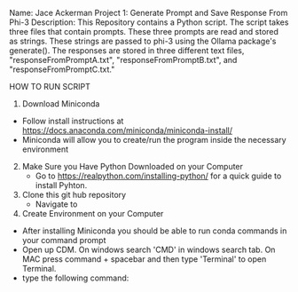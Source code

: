 Name: Jace Ackerman
Project 1: Generate Prompt and Save Response From Phi-3
Description: This Repository contains a Python script. The script takes three files that contain prompts. These three prompts are read and stored as strings.
These strings are passed to phi-3 using the Ollama package's generate(). The responses are stored in three different text files, "responseFromPromptA.txt", 
"responseFromPromptB.txt", and "responseFromPromptC.txt." 

HOW TO RUN SCRIPT
1) Download Miniconda
  - Follow install instructions at https://docs.anaconda.com/miniconda/miniconda-install/
  - Miniconda will allow you to create/run the program inside the necessary environment
2)  Make Sure you Have Python Downloaded on your Computer
    - Go to https://realpython.com/installing-python/ for a quick guide to install Pyhton. 
3) Clone this git hub repository
    - Navigate to
4) Create Environment on your Computer
  - After installing Miniconda you should be able to run conda commands in your command prompt
  - Open up CDM. On windows search 'CMD' in windows search tab. On MAC press command + spacebar and then type 'Terminal' to open Terminal.
  - type the following command: 
